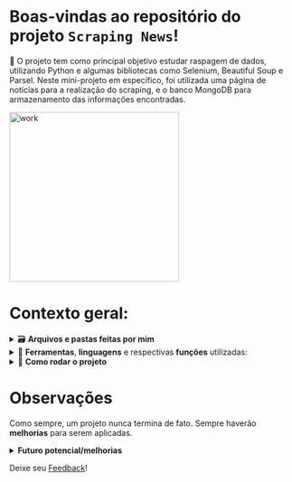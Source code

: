 # Boas-vindas ao repositório do projeto `Scraping News`!

🌱 O projeto tem como principal objetivo estudar raspagem de dados, utilizando Python e algumas bibliotecas como Selenium, Beautiful Soup e Parsel. Neste mini-projeto em específico, foi utilizada uma página de notícias para a realização do scraping, e o banco MongoDB para armazenamento das informações encontradas.

<img alt="work" src="https://miro.medium.com/v2/resize:fit:640/1*nHfayfdmxAApbg84iMrJqQ.gif" width="300px">

# Contexto geral:

<details>
    <summary>🗃️ <strong>Arquivos e pastas feitas por mim</strong></summary><br />
    <li> 📁 Tudo que está dentro de: <strong>/tech_news</strong>.</li>
    <li> Os demais arquivos foram feitos pela escola que elaborou o projeto.</li>
</details>

<details>
    <summary>🧰 <strong>Ferramentas</strong>, <strong>linguagens</strong> e respectivas <strong>funções</strong> utilizadas:</summary>
    <li> <i>Python</i> (linguagem);</li>
    <li> <i>PyMongo / MongoDB</i> (banco de dados);</li>
    <li> <i>venv e Docker</i> (ambiente);</li>
    <li> <i>Parsel</i> (raspagem de dados);</li>
</details>

<details>
    <summary>🚀 <strong>Como rodar o projeto</strong></summary>
    Neste projeto foi utilizado o <i>Docker</i> e o <i>venv</i>, para que não haja problemas com os softwares locais da máquina, além de ter um <i>ambiente isolado</i> para trabalhar.
    <br>

  1. **Criar o ambiente virtual**

  ```bash
  $ python3 -m venv .venv
  ```

  2. **Ativar o ambiente virtual**

  ```bash
  $ source .venv/bin/activate
  ```

  3. **Instalar as dependências no ambiente virtual**

  ```bash
  $ python3 -m pip install -r dev-requirements.txt
  ```

  4. **Criar o container para o banco de dados**

  ```bash
  $ docker-compose up -d mongodb
  ```

Quando precisar desativar o ambiente virtual, execute o comando "_deactivate_".
</details>

# Observações
Como sempre, um projeto nunca termina de fato. Sempre haverão **melhorias** para serem aplicadas.

<details>
    <summary><strong>Futuro potencial/melhorias</strong></summary>
    <li>Melhorias estruturais seguindo alguns design de software como SOLID, POO, DDD, etc;</li>
    <li>Implementar testes unitários;</li>
    <li>Expandir alguns trechos de codigos para uma melhor manutenção e entendimento.</li>
<br>
    Essas são apenas algumas ideias de melhorias e adição de novas features!
</details>

Deixe seu [Feedback](https://53tqbjd4mxw.typeform.com/to/gmWFoZYZ)!